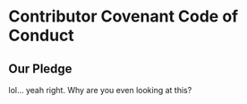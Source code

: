 # Contributor Covenant Code of Conduct

## Our Pledge

lol... yeah right. Why are you even looking at this?